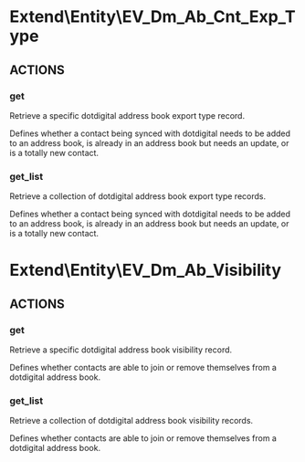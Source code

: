 # Extend\Entity\EV_Dm_Ab_Cnt_Exp_Type

## ACTIONS

### get

Retrieve a specific dotdigital address book export type record.

Defines whether a contact being synced with dotdigital needs to be added to an address book, is already in an address book but needs an update, or is a totally new contact.

### get_list

Retrieve a collection of dotdigital address book export type records.

Defines whether a contact being synced with dotdigital needs to be added to an address book, is already in an address book but needs an update, or is a totally new contact.


# Extend\Entity\EV_Dm_Ab_Visibility

## ACTIONS

### get

Retrieve a specific dotdigital address book visibility record.

Defines whether contacts are able to join or remove themselves from a dotdigital address book.

### get_list

Retrieve a collection of dotdigital address book visibility records.

Defines whether contacts are able to join or remove themselves from a dotdigital address book.
